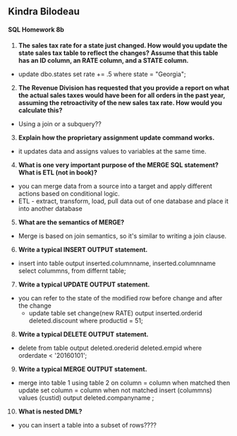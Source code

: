 ## Kindra Bilodeau
#### SQL Homework 8b

1. **The sales tax rate for a state just changed. How would you update the state sales tax table to reflect the changes? Assume that this table has an ID column, an RATE column, and a STATE column.**
  - update dbo.states
    set rate += .5
    where state = "Georgia";
2. **The Revenue Division has requested that you provide a report on what the actual sales taxes would
have been for all orders in the past year, assuming the retroactivity of the new sales tax rate. How
would you calculate this?**
  - Using a join or a subquery??
3. **Explain how the proprietary assignment update command works.**
  - it updates data and assigns values to variables at the same time.
4. **What is one very important purpose of the MERGE SQL statement? What is ETL (not in book)?**
  - you can merge data from a source into a target and apply different actions based on conditional logic.
  - ETL - extract, transform, load, pull data out of one database and place it into another database
5. **What are the semantics of MERGE?**
  - Merge is based on join semantics, so it's similar to writing a join clause.
6. **Write a typical INSERT OUTPUT statement.**
  - insert into table
    output inserted.columnname, inserted.columnname
    select colummns, from differnt table;
7. **Write a typical UPDATE OUTPUT statement.**
  - you can refer to the state of the modified row before change and after the change
    - update table
    set change(new RATE)
     output inserted.orderid
      deleted.discount
      where productid = 51;
8. **Write a typical DELETE OUTPUT statement.**
  - delete from table
    output
      deleted.orederid
      deleted.empid
      where orderdate < '20160101';
9. **Write a typical MERGE OUTPUT statement.**
  - merge into table 1
    using table 2
    on column = column
    when matched then
      update set
        column = column
    when not matched insert (colummns) values (custid)
    output deleted.companyname ;
10. **What is nested DML?**
  - you can insert a table into a subset of rows????
